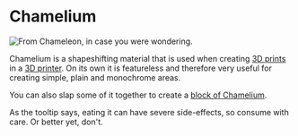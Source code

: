 # Chamelium

![From Chameleon, in case you were wondering.](oredict:oc:chamelium)

Chamelium is a shapeshifting material that is used when creating [3D prints](../block/print.md) in a [3D printer](../block/printer.md). On its own it is featureless and therefore very useful for creating simple, plain and monochrome areas.

You can also slap some of it together to create a [block of Chamelium](../block/chameliumBlock.md).

As the tooltip says, eating it can have severe side-effects, so consume with care. Or better yet, don't.
